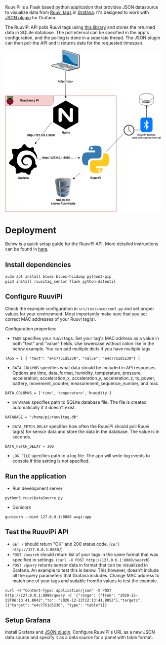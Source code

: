 RuuviPi is a Flask based python application that provides JSON datasource to visualize data from [Ruuvi tags](https://ruuvi.com/) in [Grafana](https://grafana.com/).
It's designed to work with [JSON plugin](https://grafana.com/grafana/plugins/simpod-json-datasource) for Grafana. 

The RuuviPi API polls Ruuvi tags using [this library](https://github.com/ttu/ruuvitag-sensor) and stores the returned data in SQLite database. 
The poll interval can be specified in the app's configuration, and the polling is done in a seperate thread. The JSON plugin can then poll the API and it returns data for the requested timespan.

![](img/arch.png)

# Deployment

Below is a quick setup guide for the RuuviPi API. More detailed instructions can be found in [here](https://mtask.github.io/2020/12/22/raspberrypi-and-ruuvitag-part-two.html).

## Install dependencies

```
sudo apt install bluez bluez-hcidump python3-pip
pip3 install ruuvitag_sensor flask python-dateutil
```

## Configure RuuviPi

Check the example configuration in `src/instance/conf.py` and set proper values for your environment.
Most importantly make sure that you set correct MAC addresses of your Ruuvi tag(s).

Configuration properties:

* `TAGS` specifies your ruuvi tags. Set your tag's MAC address as a value in both "text" and "value" fields. Use lowercase without colon like in the below example. You can add multiple dicts if you have multiple tags.

```
TAGS = [ { "text": "e4c7751d5230", "value": "e4c7751d5230"} ]
```

* `DATA_COLUMNS` specifies what data should be included in API responses. Options are time, data_format, humidity, temperature, pressure, acceleration, acceleration_x, acceleration_y, acceleration_z, tx_power, battery, movement_counter, measurement_sequence_number, and mac.

```
DATA_COLUMNS = ['time','temperature','humidity']
```

* `DATABASE` specifies path to SQLite database file. The file is created automatically if it doesn't exist.

```
DATABASE = "/home/pi/ruuvitag.db"
```

* `DATA_FETCH_DELAY` specifies how often the RuuviPi should poll Ruuvi tag(s) for sensor data and store the data in the database. The value is in seconds.

```
DATA_FETCH_DELAY = 300
```

* `LOG_FILE` specifies path to a log file. The app will write log events to console if this setting is not specified.

## Run the application

* Run development server

```
python3 ruuviDataSource.py
```

* Gunicorn

```
gunicorn --bind 127.0.0.1:8080 wsgi:app
```

## Test the RuuviPi API

* `GET /` should return "OK" and 200 status code. (`curl http://127.0.0.1:8080/`)
* `POST /search` should return list of your tags in the same format that was specified in settings. (`curl -X POST http://127.0.0.1:8080/search`)
* `POST /query` returns sensor data in format that can be visualized in Grafana. An example to test this is below. This,however, doesn't include all the query parameters that Grafana includes. Change MAC address to match one of your tags and suitable from/to values to test the example.

```
curl -H "Content-Type: application/json" -X POST http://127.0.0.1:8080/query -d '{"range": {"from": "2020-12-22T06:13:41.884Z","to": "2020-12-22T12:13:41.885Z"},"targets": [{"target": "e4c7751d5230", "type": "table"}]}'
```

## Setup Grafana

Install Grafana and [JSON plugin](https://grafana.com/grafana/plugins/simpod-json-datasource). Configure RuuviPi's URL as a new JSON data source and 
specify it as a data source for a panel with table format.
